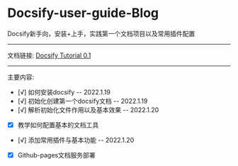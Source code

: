 # Docsify-user-guide-Blog
Docsify新手向，安装+上手，实践第一个文档项目以及常用插件配置

-----

文档链接: <a href="https://cjh3020889729.github.io/Docsify-user-guide-Blog.github.io/" target="_blank"> Docsify Tutorial 0.1 </a>

-----

主要内容:
- [√] 如何安装docsify -- 2022.1.19
- [√] 初始化创建第一个docsify文档 -- 2022.1.19
- [√] 解析初始化文件作用以及基本效果 -- 2022.1.20
- [x] 教学如何配置基本的文档工具
- [√] 添加常用插件与基本功能 -- 2022.1.20
- [x] Github-pages文档服务部署
